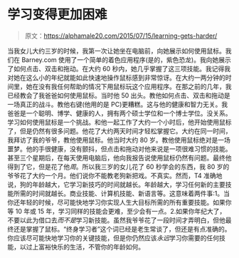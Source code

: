# 学习变得更加困难

> 原文：<https://alphamale20.com/2015/07/15/learning-gets-harder/>

当我女儿大约三岁的时候，我第一次让她坐在电脑前，向她展示如何使用鼠标。我们在 Barney.com 使用了一个简单的着色应用程序(是的，紫色恐龙)。我向她展示了如何点击、双击和拖动。在大约 60 秒内，她几乎掌握了这三项技能。我记得我对她在这么小的年纪就能如此快速地操作鼠标感到非常惊讶。在大约一两分钟的时间里，她在没有我任何帮助的情况下用鼠标玩这个应用程序。在那之前的几年，我已经教会了我爸爸如何使用鼠标。当时他 50 出头。教他如何点击、双击和拖动是一场真正的战斗。教他右键(他用的是 PC)更糟糕。这与他的健康和智力无关。我爸爸是一个聪明、博学、健康的人，拥有两个硕士学位和一个博士学位。没关系。学习如何使用鼠标是一个挑战。和他一起工作了大约一个小时后，他开始使用鼠标了，但是仍然有很多问题。他花了大约两天时间才轻松掌握它。大约在同一时间，我拜访了我的爷爷，教他使用鼠标。他当时大约 80 岁。教他使用鼠标绝对是一场噩梦。他的手很健康，没有颤抖，但点击和拖动对他来说是一项很难习惯的技能。甚至三个星期后，在每天使用电脑后，他向我报告说使用鼠标仍然有问题。最终他得到了它，但是花了他*周*。所以我三岁的女儿花了 60 秒学会的东西，我 80 岁的爷爷花了大约一个月。他们说你不能教老狗新把戏。不真实。然而，T4 准确地说，狗的年龄越大，它学习新技巧的时间就越长。年龄越大，学习任何新的主要技能所需的时间就越长。商业技能、计算机技能、新语言等。这意味着两件事:1。当你还年轻的时候，尽可能快地学习你实现人生大目标所需的所有重要技能。如果你等 10 年或 15 年，学习同样的技能会更难，至少会有一点。2.如果你年纪大了，不要以此为借口去*而不是*学习新技能。虽然我爷爷花了一段时间才弄明白，但他最终还是掌握了鼠标。“终身学习者”这个词已经是老生常谈了，但还是有点准确的。你应该尽可能快地学习你的关键技能，但是你仍然应该*永远*学习你需要的任何技能，以过上富裕快乐的生活，不管你的年龄如何。